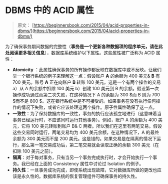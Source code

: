 # DBMS 中的 ACID 属性

> 原文： [https://beginnersbook.com/2015/04/acid-properties-in-dbms/](https://beginnersbook.com/2015/04/acid-properties-in-dbms/)

为了确保事务期间数据的完整性（**事务是一个更新各种数据项的程序单元，请在此处阅读更多相关信息**），数据库系统维护以下属性。这些属性被广泛称为 ACID 属性：

*   **Atomicity** ：此属性确保事务的所有操作都反映在数据库中或不反映。让我们举一个银行系统的例子来理解这一点：假设账户 **A** 的余额为 400 美元&amp; **B** 有 700 美元。账号 **A** 正在向账户 **B** 转账 100 美元。这是一个有两个操作的交易 a）从 A 的余额中扣除 100 美元 b）创建 100 美元到 B 的余额。假设第一次操作成功通过而第二次失败，在这种情况下 A 的余额为 300 $而 B 则为 700 $而不是 800 $。这在银行系统中是不可接受的。如果事务在没有执行任何操作的情况下失败，或者它应该处理这两个操作。原子性属性确保了这一点。
*   **一致性**：为了保持数据库的一致性，事务的执行应该孤立地进行（这意味着当事务已经运行时，不应该同时运行其他事务）。例如，账户 A 的余额为 400 美元，它将 100 美元转账到账户 B&amp; C 两者。所以我们在这里有两笔交易。假设这些交易同时运行，两笔交易均为 400 美元余额，在这种情况下，A 的最终余额为 300 美元而不是 200 美元。这是错的。如果交易是在隔离的情况下运行，那么第一笔交易成功后，第二笔交易就会读取正确的余额 300 美元（在扣除 100 美元之前）。
*   **隔离**：对于每对事务，只有当另一个事务完成执行时，才会开始执行一个事务。我已经在上面的 Consistency 属性中讨论过 Isolation 的例子。
*   **持久性**：一旦事务成功完成，即使系统出现故障，它对数据库所做的更改也应该是永久性的。数据库系统的恢复管理组件可确保事务的持久性。